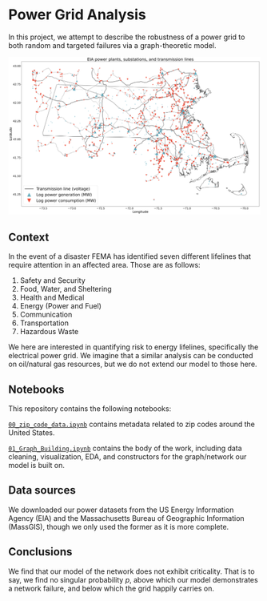 # Power Grid Analysis
In this project, we attempt to describe the robustness of a power grid to both random and targeted failures via a graph-theoretic model.

![](./plots/cover_plot.svg)
<!-- <img src="./controllers_brief.svg"> -->
## Context
In the event of a disaster FEMA has identified seven different lifelines that require attention in an affected area. Those are as follows:

1. Safety and Security
2. Food, Water, and Sheltering
3. Health and Medical
4. Energy (Power and Fuel)
5. Communication
6. Transportation
7. Hazardous Waste

We here are interested in quantifying risk to energy lifelines, specifically the electrical power grid. We imagine that a similar analysis can be conducted on oil/natural gas resources, but we do not extend our model to those here.

## Notebooks
This repository contains the following notebooks:

[`00_zip_code_data.ipynb`](00_zip_code_data.ipynb) contains metadata related to zip codes around the United States.

[`01_Graph_Building.ipynb`](01_Graph_Building.ipynb) contains the body of the work, including data cleaning, visualization, EDA, and constructors for the graph/network our model is built on.

## Data sources
We downloaded our power datasets from the US Energy Information Agency (EIA) and the Massachusetts Bureau of Geographic Information (MassGIS), though we only used the former as it is more complete.


## Conclusions
We find that our model of the network does not exhibit criticality. That is to say, we find no singular probability $p$, above which our model demonstrates a network failure, and below which the grid happily carries on.

